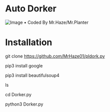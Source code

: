 # Auto Dorker
![Image](https://www.linkpicture.com/q/orca-image-1545626719.jpeg)
• Coded By Mr.Haze/Mr.Planter

# Installation

git clone https://github.com/MrHaze01/pldork.py

pip3 install google

pip3 install beautifulsoup4

ls

cd Dorker.py

python3 Dorker.py
